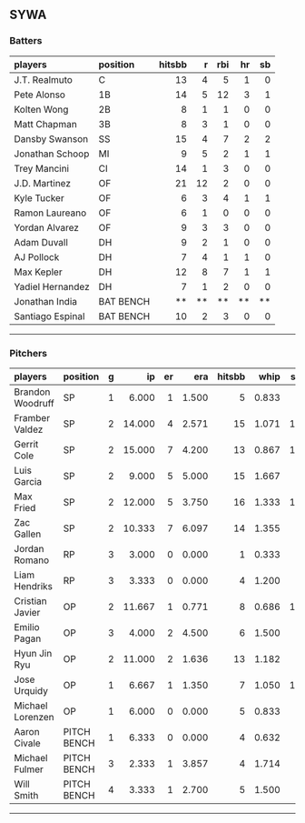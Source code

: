 ## SYWA

### Batters

 |players          |position  | hitsbb|  r| rbi| hr| sb| 
|:----------------|:---------|------:|--:|---:|--:|--:| 
|J.T. Realmuto    |C         |     13|  4|   5|  1|  0| 
|Pete Alonso      |1B        |     14|  5|  12|  3|  1| 
|Kolten Wong      |2B        |      8|  1|   1|  0|  0| 
|Matt Chapman     |3B        |      8|  3|   1|  0|  0| 
|Dansby Swanson   |SS        |     15|  4|   7|  2|  2| 
|Jonathan Schoop  |MI        |      9|  5|   2|  1|  1| 
|Trey Mancini     |CI        |     14|  1|   3|  0|  0| 
|J.D. Martinez    |OF        |     21| 12|   2|  0|  0| 
|Kyle Tucker      |OF        |      6|  3|   4|  1|  1| 
|Ramon Laureano   |OF        |      6|  1|   0|  0|  0| 
|Yordan Alvarez   |OF        |      9|  3|   3|  0|  0| 
|Adam Duvall      |DH        |      9|  2|   1|  0|  0| 
|AJ Pollock       |DH        |      7|  4|   1|  1|  0| 
|Max Kepler       |DH        |     12|  8|   7|  1|  1| 
|Yadiel Hernandez |DH        |      7|  1|   2|  0|  0| 
|Jonathan India   |BAT BENCH |     **| **|  **| **| **| 
|Santiago Espinal |BAT BENCH |     10|  2|   3|  0|  0| 

* * *

### Pitchers

 
|players          |position    |  g|     ip| er|   era| hitsbb|  whip| so|  w| sv| 
|:----------------|:-----------|--:|------:|--:|-----:|------:|-----:|--:|--:|--:| 
|Brandon Woodruff |SP          |  1|  6.000|  1| 1.500|      5| 0.833|  6|  1|  0| 
|Framber Valdez   |SP          |  2| 14.000|  4| 2.571|     15| 1.071| 11|  2|  0| 
|Gerrit Cole      |SP          |  2| 15.000|  7| 4.200|     13| 0.867| 16|  1|  0| 
|Luis Garcia      |SP          |  2|  9.000|  5| 5.000|     15| 1.667|  8|  0|  0| 
|Max Fried        |SP          |  2| 12.000|  5| 3.750|     16| 1.333| 11|  0|  0| 
|Zac Gallen       |SP          |  2| 10.333|  7| 6.097|     14| 1.355|  8|  1|  0| 
|Jordan Romano    |RP          |  3|  3.000|  0| 0.000|      1| 0.333|  4|  0|  2| 
|Liam Hendriks    |RP          |  3|  3.333|  0| 0.000|      4| 1.200|  4|  0|  3| 
|Cristian Javier  |OP          |  2| 11.667|  1| 0.771|      8| 0.686| 18|  1|  0| 
|Emilio Pagan     |OP          |  3|  4.000|  2| 4.500|      6| 1.500|  6|  1|  1| 
|Hyun Jin Ryu     |OP          |  2| 11.000|  2| 1.636|     13| 1.182|  4|  2|  0| 
|Jose Urquidy     |OP          |  1|  6.667|  1| 1.350|      7| 1.050| 10|  1|  0| 
|Michael Lorenzen |OP          |  1|  6.000|  0| 0.000|      5| 0.833|  5|  1|  0| 
|Aaron Civale     |PITCH BENCH |  1|  6.333|  0| 0.000|      4| 0.632|  3|  1|  0| 
|Michael Fulmer   |PITCH BENCH |  3|  2.333|  1| 3.857|      4| 1.714|  4|  0|  0| 
|Will Smith       |PITCH BENCH |  4|  3.333|  1| 2.700|      5| 1.500|  6|  0|  1| 


* * *


